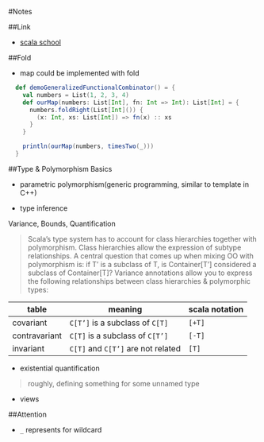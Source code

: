 #Notes

##Link

- [scala school](https://twitter.github.io/scala_school/index.html)

##Fold
- map could be implemented with fold

```scala
  def demoGeneralizedFunctionalCombinator() = {
    val numbers = List(1, 2, 3, 4)
    def ourMap(numbers: List[Int], fn: Int => Int): List[Int] = {
      numbers.foldRight(List[Int]()) {
        (x: Int, xs: List[Int]) => fn(x) :: xs
      }
    }

    println(ourMap(numbers, timesTwo(_)))
  }
```

##Type & Polymorphism Basics

- parametric polymorphism(generic programming, similar to template in C++)

- type inference

Variance, Bounds, Quantification

> Scala’s type system has to account for class hierarchies together with polymorphism.
 Class hierarchies allow the expression of subtype relationships.
  A central question that comes up when mixing OO with polymorphism is: 
  if T’ is a subclass of T, is Container[T’] considered a subclass of Container[T]? 
Variance annotations allow you to express the following relationships between class hierarchies & polymorphic types:

table | meaning | scala notation
--- | --- | --- 
covariant | `C[T’]` is a subclass of `C[T]` | `[+T]`
contravariant | `C[T]` is a subclass of `C[T’]` | `[-T]`
invariant | `C[T]` and `C[T’]` are not related | `[T]`


- existential quantification

>  roughly, defining something for some unnamed type

- views

##Attention

- `_` represents for wildcard